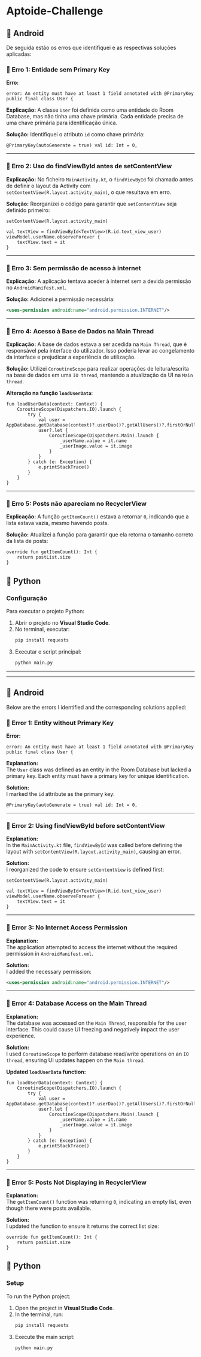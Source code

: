 # Aptoide-Challenge

## 📱 Android

De seguida estão os erros que identifiquei e as respectivas soluções aplicadas:

### 🛑 Erro 1: Entidade sem Primary Key
**Erro:**
```
error: An entity must have at least 1 field annotated with @PrimaryKey
public final class User {
```
**Explicação:**
A classe `User` foi definida como uma entidade do Room Database, mas não tinha uma chave primária. Cada entidade precisa de uma chave primária para identificação única.

**Solução:**
Identifiquei o atributo `id` como chave primária:
```
@PrimaryKey(autoGenerate = true) val id: Int = 0,
```

---
### 🛑 Erro 2: Uso do findViewById antes de setContentView
**Explicação:**
No ficheiro `MainActivity.kt`, o `findViewById` foi chamado antes de definir o layout da Activity com `setContentView(R.layout.activity_main)`, o que resultava em erro.

**Solução:**
Reorganizei o código para garantir que `setContentView` seja definido primeiro:
```
setContentView(R.layout.activity_main)

val textView = findViewById<TextView>(R.id.text_view_user)
viewModel.userName.observeForever {
    textView.text = it
}
```

---
### 🛑 Erro 3: Sem permissão de acesso à internet
**Explicação:**
A aplicação tentava aceder à internet sem a devida permissão no `AndroidManifest.xml`.

**Solução:**
Adicionei a permissão necessária:
```xml
<uses-permission android:name="android.permission.INTERNET"/>
```

---
### 🛑 Erro 4: Acesso à Base de Dados na Main Thread
**Explicação:**
A base de dados estava a ser acedida na `Main Thread`, que é responsável pela interface do utilizador. Isso poderia levar ao congelamento da interface e prejudicar a experiência de utilização.

**Solução:**
Utilizei `CoroutineScope` para realizar operações de leitura/escrita na base de dados em uma `IO thread`, mantendo a atualização da UI na `Main thread`.

**Alteração na função `loadUserData`**:
```
fun loadUserData(context: Context) {
    CoroutineScope(Dispatchers.IO).launch {
        try {
            val user = AppDatabase.getDatabase(context)?.userDao()?.getAllUsers()?.firstOrNull()
            user?.let {
                CoroutineScope(Dispatchers.Main).launch {
                    _userName.value = it.name
                    _userImage.value = it.image
                }
            }
        } catch (e: Exception) {
            e.printStackTrace()
        }
    }
}
```

---
### 🛑 Erro 5: Posts não apareciam no RecyclerView
**Explicação:**
A função `getItemCount()` estava a retornar `0`, indicando que a lista estava vazia, mesmo havendo posts.

**Solução:**
Atualizei a função para garantir que ela retorna o tamanho correto da lista de posts:
```
override fun getItemCount(): Int {
    return postList.size
}
```

## 🐍 Python

### Configuração
Para executar o projeto Python:
1. Abrir o projeto no **Visual Studio Code**.
2. No terminal, executar:
   ```sh
   pip install requests
   ```
3. Executar o script principal:
   ```sh
   python main.py
   ```
---
---

## 📱 Android  

Below are the errors I identified and the corresponding solutions applied:  

### 🛑 Error 1: Entity without Primary Key  
**Error:**  
```
error: An entity must have at least 1 field annotated with @PrimaryKey
public final class User {
```  
**Explanation:**  
The `User` class was defined as an entity in the Room Database but lacked a primary key. Each entity must have a primary key for unique identification.  

**Solution:**  
I marked the `id` attribute as the primary key:  
```
@PrimaryKey(autoGenerate = true) val id: Int = 0,
```  

---  
### 🛑 Error 2: Using findViewById before setContentView  
**Explanation:**  
In the `MainActivity.kt` file, `findViewById` was called before defining the layout with `setContentView(R.layout.activity_main)`, causing an error.  

**Solution:**  
I reorganized the code to ensure `setContentView` is defined first:  
```
setContentView(R.layout.activity_main)

val textView = findViewById<TextView>(R.id.text_view_user)
viewModel.userName.observeForever {
    textView.text = it
}
```  

---  
### 🛑 Error 3: No Internet Access Permission  
**Explanation:**  
The application attempted to access the internet without the required permission in `AndroidManifest.xml`.  

**Solution:**  
I added the necessary permission:  
```xml
<uses-permission android:name="android.permission.INTERNET"/>
```  

---  
### 🛑 Error 4: Database Access on the Main Thread  
**Explanation:**  
The database was accessed on the `Main Thread`, responsible for the user interface. This could cause UI freezing and negatively impact the user experience.  

**Solution:**  
I used `CoroutineScope` to perform database read/write operations on an `IO thread`, ensuring UI updates happen on the `Main thread`.  

**Updated `loadUserData` function:**  
```
fun loadUserData(context: Context) {
    CoroutineScope(Dispatchers.IO).launch {
        try {
            val user = AppDatabase.getDatabase(context)?.userDao()?.getAllUsers()?.firstOrNull()
            user?.let {
                CoroutineScope(Dispatchers.Main).launch {
                    _userName.value = it.name
                    _userImage.value = it.image
                }
            }
        } catch (e: Exception) {
            e.printStackTrace()
        }
    }
}
```  

---  
### 🛑 Error 5: Posts Not Displaying in RecyclerView  
**Explanation:**  
The `getItemCount()` function was returning `0`, indicating an empty list, even though there were posts available.  

**Solution:**  
I updated the function to ensure it returns the correct list size:  
```
override fun getItemCount(): Int {
    return postList.size
}
```  

## 🐍 Python  

### Setup  
To run the Python project:  
1. Open the project in **Visual Studio Code**.  
2. In the terminal, run:  
   ```sh
   pip install requests
   ```  
3. Execute the main script:  
   ```sh
   python main.py
   ```  
